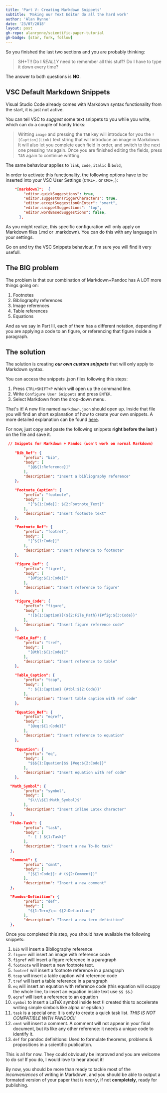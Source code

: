 ```yaml
---
title: 'Part V: Creating Markdown Snippets'
subtitle: 'Making our Text Editor do all the hard work'
author: 'Alan Rynne'
date: '23/07/2018'
layout: post
gh-repo: alanrynne/scientific-paper-tutorial
gh-badge: [star, fork, follow]
---
```


So you finished the last two sections and you are probably thinking:

> SH+T!!
> Do I *REALLY* need to remember all this stuff? 
> Do I have to type it down every time?

The answer to both questions is **NO**.

## VSC Default Markdown Snippets

Visual Studio Code already comes with Markdown syntax functionality from the start, it is just not active.

You can tell VSC to *suggest* some text snippets to you while you write, which can do a couple of handy tricks:

> Writting `image` and pressing the `TAB` key will introduce for you the `![Caption](Link)` text string that will introduce an image in Markdown.
> It will also let you complete each field in order, and switch to the next one pressing `TAB` again.
> Once you are finished editing the fields, press `TAB` again to continiue writting.

The same behaviour applies to `link`, `code`, `italic` & `bold`,

In order to activate this functionality, the following options have to be inserted into your VSC User Settings (`CTRL+,` or `CMD+,`):

```json
    "[markdown]":  {
        "editor.quickSuggestions": true,
        "editor.suggestOnTriggerCharacters": true,
        "editor.acceptSuggestionOnEnter": "smart",
        "editor.snippetSuggestions": "top",
        "editor.wordBasedSuggestions": false,
      },
```

As you might realize, this specific configuration will only apply on Markdown files (.md or .markdown). You can do this with any language in your settings.

Go on and try the VSC Snippets behaviour, I'm sure you will find it very usefull.

## The BIG problem

The problem is that our combination of Markdown+Pandoc has A LOT more things going on:

1. Footnotes
2. Bibliography references
3. Image references
4. Table references
5. Equations

And as we say in Part III, each of them has a different notation, depending if you are applying a code to an figure, or referencing that figure inside a paragraph.

## The solution

The solution is creating ***our own custom snippets*** that will only apply to Markdown syntax.

You can access the snippets .json files following this steps:

1. Press `CTRL+SHIFT+P` which will open up the command line.
2. Write `Configure User Snippets` and press `ENTER`.
3. Select Markdown from the drop-down menu.
   
That's it! A new file named `markdown.json` should open up. Inside that file you will find an short explanation of how to create your own snippets. A more detailed explanation can be found [here](http://code.visualstudio.com/docs/editor/userdefinedsnippets).

For now, just copy and paste the following snippets **right before the last `}`** on the file and save it.

```json
 // Snippets for Markdown + Pandoc (won't work on normal Markdown)
  
	"Bib_Ref": {
        "prefix": "bib",
        "body": [
          "[@${1:Reference}]"
        ],
        "description": "Insert a bibliography reference"
	},
	
	"Footnote_Caption": {
        "prefix": "footnote",
        "body": [
          "[^${1:Code}]: ${2:Footnote_Text}"
        ],
        "description": "Insert footnote text"
	},

	"Footnote_Ref": {
        "prefix": "footref",
        "body": [
          "[^${1:Code}]"
        ],
        "description": "Insert reference to footnote"
	},
	
	"Figure_Ref": {
        "prefix": "figref",
        "body": [
          "[@fig:${1:Code}]"
        ],
        "description": "Insert reference to figure"
	},
	
	"Figure_Code": {
        "prefix": "figure",
        "body": [
          "![${1:Caption}](${2:File_Path}){#fig:${3:Code}}"
        ],
        "description": "Insert figure reference code"
	},

	"Table_Ref": {
        "prefix": "tref",
        "body": [
          "[@tbl:${1:Code}]"
        ],
        "description": "Insert reference to table"
	},
	
	"Table_Caption": {
        "prefix": "tcap",
        "body": [
          ": ${1:Caption} {#tbl:${2:Code}}"
        ],
        "description": "Insert table caption with ref code"
	},

	"Equation_Ref": {
        "prefix": "eqref",
        "body": [
          "[@eq:${1:Code}]"
        ],
        "description": "Insert reference to equation"
	},
	
	"Equation": {
        "prefix": "eq",
        "body": [
          "$$${1:Equation}$$ {#eq:${2:Code}}"
        ],
        "description": "Insert equation with ref code"
	},

  "Math_Symbol": {
        "prefix": "symbol",
        "body": [
          "$\\\\${1:Math_Symbol}$"
        ],
        "description": "Insert inline Latex character"
  },

  "ToDo-Task": {
        "prefix": "task",
        "body": [
          "- [ ] ${1:Task}"
        ],
        "description": "Insert a new To-Do task"
  },

  "Comment": {
        "prefix": "cmnt",
        "body": [
          "[${1:Code}]: # (${2:Comment})"
        ],
        "description": "Insert a new comment"
  },

  "Pandoc-Definition": {
        "prefix": "def",
        "body": [
          "${1:Term}\n: ${2:Definition}"
        ],
        "description": "Insert a new term definition"
  },
```

Once you completed this step, you should have available the following snippets:

1. `bib` will insert a Bibliography reference
2. `figure` will insert an image with reference code
3. `figref` will insert a figure reference in a paragraph
4. `footnote` will insert a new footnote text.
5. `footref` will insert a footnote reference in a paragraph
6. `tcap` will insert a table caption wiht reference code
7. `tref` will isert a table reference in a paragraph
8. `eq` will insert an equation with reference code (this equation will ocuppy the whole line, to insert an equation inside text use `$$ $$`.)
9. `eqref` will isert a reference to an equation
10. `symbol` to insert a LaTeX symbol inside text (I created this to accelerate writing simple simbols like alpha or epsilon.)
11. `task` is a special one: It is only to create a quick task list. *THIS IS NOT COMPATIBLE WITH PANDOC!!*
12. `cmnt` will insert a comment. A comment will not appear in your final document, but its like any other reference: it needs a unique code to identify it.
13. `def` for pandoc definitions: Used to formulate theorems, problems & propositions in a scientific publicaiton.

This is all for now. They could obviously be improved and you are welcome to do so! If you do, I would love to hear about it!

By now, you should be more than ready to tackle most of the *inconveniences* of writing in Markdown, and you should be able to output a formated version of your paper that is *nearly*, if not **completely**, ready for publishing.